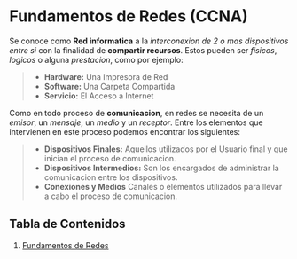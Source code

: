 # Fundamentos de Redes (CCNA)

Se conoce como **Red informatica** a la *interconexion de 2 o mas dispositivos entre si* con la finalidad de **compartir recursos**. Estos pueden ser *fisicos*, *logicos* o alguna *prestacion*, como por ejemplo:

> * **Hardware:** Una Impresora de Red
> * **Software:** Una Carpeta Compartida
> * **Servicio:** El Acceso a Internet

Como en todo proceso de **comunicacion**, en redes se necesita de un *emisor*, un *mensaje*, un *medio* y un *receptor*. Entre los elementos que intervienen en este proceso podemos encontrar los siguientes:

> * **Dispositivos Finales:** Aquellos utilizados por el Usuario final y que inician el proceso de comunicacion.
> * **Dispositivos Intermedios:** Son los encargados de administrar la comunicacion entre los dispositivos.
> * **Conexiones y Medios** Canales o elementos utilizados para llevar a cabo el proceso de comunicacion.

## Tabla de Contenidos
1. [Fundamentos de Redes](#fundamentos-de-redes-ccna)
